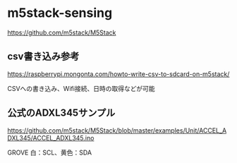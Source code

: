 # m5stack-sensing
https://github.com/m5stack/M5Stack


## csv書き込み参考
https://raspberrypi.mongonta.com/howto-write-csv-to-sdcard-on-m5stack/

CSVへの書き込み、Wifi接続、日時の取得などが可能

## 公式のADXL345サンプル
https://github.com/m5stack/M5Stack/blob/master/examples/Unit/ACCEL_ADXL345/ACCEL_ADXL345.ino


GROVE 白：SCL、黄色：SDA